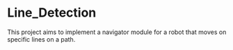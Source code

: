 # Line_Detection
This project aims to implement a navigator module for a robot that moves on specific lines on a path.
